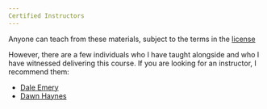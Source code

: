 ```yaml
---
Certified Instructors
---
```


Anyone can teach from these materials, subject to the terms in the 
[license](LICENSE.md)

However, there are a few individuals who I have taught alongside and who
I have witnessed delivering this course.
If you are looking for an instructor, I recommend them:

* [Dale Emery](http://dhemery.com)
* [Dawn Haynes](http://www.linkedin.com/in/dawnhaynes)

